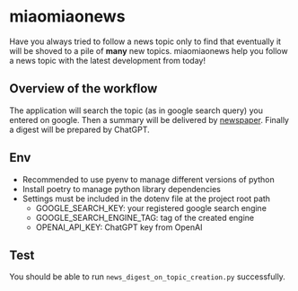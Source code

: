 # miaomiaonews
Have you always tried to follow a news topic only to find that eventually it will be shoved to a pile of **many** new topics. miaomiaonews help you follow a news topic with the latest development from today!

## Overview of the workflow
The application will search the topic (as in google search query) you entered on google. Then a summary will be delivered by [newspaper](https://github.com/codelucas/newspaper). Finally a digest will be prepared by ChatGPT.

## Env
- Recommended to use pyenv to manage different versions of python
- Install poetry to manage python library dependencies
- Settings must be included in the dotenv file at the project root path
    - GOOGLE_SEARCH_KEY: your registered google search engine
    - GOOGLE_SEARCH_ENGINE_TAG: tag of the created engine
    - OPENAI_API_KEY: ChatGPT key from OpenAI

## Test
You should be able to run `news_digest_on_topic_creation.py` successfully. 
